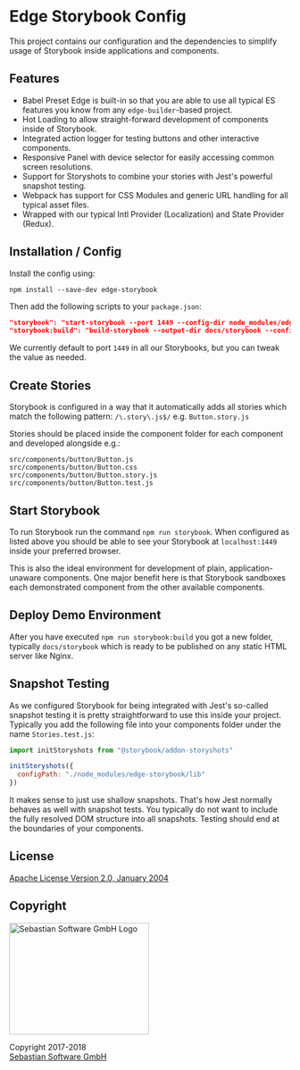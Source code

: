 # Edge Storybook Config

This project contains our configuration and the dependencies to simplify usage of Storybook inside applications and components.

## Features

- Babel Preset Edge is built-in so that you are able to use all typical ES features you know from any `edge-builder`-based project.
- Hot Loading to allow straight-forward development of components inside of Storybook.
- Integrated action logger for testing buttons and other interactive components.
- Responsive Panel with device selector for easily accessing common screen resolutions.
- Support for Storyshots to combine your stories with Jest's powerful snapshot testing.
- Webpack has support for CSS Modules and generic URL handling for all typical asset files.
- Wrapped with our typical Intl Provider (Localization) and State Provider (Redux).

## Installation / Config

Install the config using:

```
npm install --save-dev edge-storybook
```

Then add the following scripts to your `package.json`:

```json
"storybook": "start-storybook --port 1449 --config-dir node_modules/edge-storybook/lib",
"storybook:build": "build-storybook --output-dir docs/storybook --config-dir node_modules/edge-storybook/lib",
```

We currently default to port `1449` in all our Storybooks, but you can tweak the value as needed.

## Create Stories

Storybook is configured in a way that it automatically adds all stories which match the following pattern: `/\.story\.js$/` e.g. `Button.story.js`

Stories should be placed inside the component folder for each component and developed alongside e.g.:

```
src/components/button/Button.js
src/components/button/Button.css
src/components/button/Button.story.js
src/components/button/Button.test.js
```

## Start Storybook

To run Storybook run the command `npm run storybook`. When configured as listed above you should be able to see your Storybook at `localhost:1449` inside your preferred browser.

This is also the ideal environment for development of plain, application-unaware components. One major benefit here is that Storybook sandboxes each demonstrated component from the other available components.

## Deploy Demo Environment

After you have executed `npm run storybook:build` you got a new folder, typically `docs/storybook` which is ready to be published on any static HTML server like Nginx.

## Snapshot Testing

As we configured Storybook for being integrated with Jest's so-called snapshot testing it is pretty straightforward to use this inside your project. Typically you add the following file into your components folder under the name `Stories.test.js`:

```js
import initStoryshots from "@storybook/addon-storyshots"

initStoryshots({
  configPath: "./node_modules/edge-storybook/lib"
})
```

It makes sense to just use shallow snapshots. That's how Jest normally behaves as well with snapshot tests. You typically do not want to include the fully resolved DOM structure into all snapshots. Testing should end at the boundaries of your components.


## License

[Apache License Version 2.0, January 2004](license)


## Copyright

<img src="https://cdn.rawgit.com/sebastian-software/sebastian-software-brand/3d93746f/sebastiansoftware-en.svg" alt="Sebastian Software GmbH Logo" width="250" height="200"/>

Copyright 2017-2018<br/>[Sebastian Software GmbH](http://www.sebastian-software.de)
